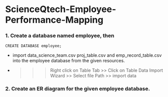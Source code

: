 # ScienceQtech-Employee-Performance-Mapping

### 1. Create a database named employee, then 
```
CREATE DATABASE employee;
```
- import data_science_team.csv proj_table.csv and emp_record_table.csv into the employee database from the given resources.
- >>> Right click on Table Tab >> Click on Table Data Import Wizard >> Select file Path >> import data

### 2. Create an ER diagram for the given employee database.




























